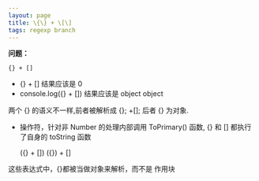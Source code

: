 ```yaml
---
layout: page
title: \{\} + \[\]
tags: regexp branch
---
```


**问题：**

    {} + []
 
    
- {} + [] 结果应该是 0
- console.log({} + []) 结果应该是 object object

两个 {} 的语义不一样,前者被解析成 {}; +[]; 后者 {} 为对象.

+ 操作符，针对非 Number 的处理内部调用 ToPrimary() 函数, {} 和 [] 都执行了自身的 toString 函数

    ({} + [])
    ({}) + []
    
这些表达式中，{}都被当做对象来解析，而不是 作用块


